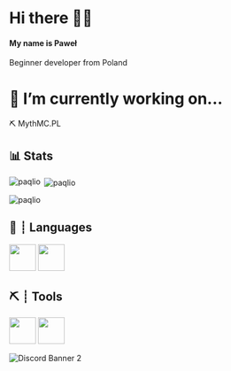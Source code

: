# Hi there 👋😎
#### My name is Paweł
 Beginner developer from Poland


# 🔭 I’m currently working on...
  ⛏️ MythMC.PL
## 📊 Stats
<p><img align="left" src="https://github-readme-stats.vercel.app/api/top-langs?username=paqlio&show_icons=true&locale=en&layout=compact" alt="paqlio" /></p>
<p>&nbsp;<img align="center" src="https://github-readme-stats.vercel.app/api?username=paqlio&show_icons=true&locale=en" alt="paqlio" /></p>
<p><img align="center" src="https://github-readme-streak-stats.herokuapp.com/?user=paqlio&" alt="paqlio" /></p>

## 🧭 ┊ Languages
<div>
  <img height="48" width="48" src="https://cdn.icon-icons.com/icons2/2415/PNG/512/java_original_logo_icon_146458.png">
  <img height="48" width="48" src="https://cdn.icon-icons.com/icons2/112/PNG/512/python_18894.png">
</div>

## ⛏️ ┊ Tools
<div>
  <img height="48" width="48" src="https://cdn.icon-icons.com/icons2/3053/PNG/512/intellij_macos_bigsur_icon_190061.png">
   <img height="48" width="48" src="https://cdn.icon-icons.com/icons2/3053/PNG/512/intellij_pycharm_macos_bigsur_icon_190055.png">
</div>

![Discord Banner 2](https://discordapp.com/api/guilds/[947281798235303936]/widget.png?style=banner2)
